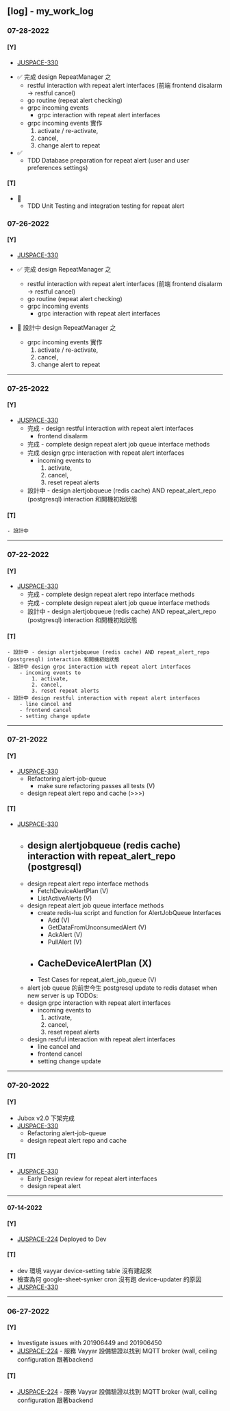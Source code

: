 ## [log] - my_work_log

### 07-28-2022
#### [Y]
* [JUSPACE-330](https://jubo.atlassian.net/browse/JUSPACE-330?atlOrigin=eyJpIjoiYTQxZjA1ZWYwNDk0NDg2MWJhZDQ5NTliMzVlNGIzZDYiLCJwIjoiaiJ9)

- :white_check_mark: 完成 design RepeatManager 之
    - restful interaction with repeat alert interfaces (前端 frontend disalarm -> restful cancel)
    - go routine (repeat alert checking)
    - grpc incoming events
        - grpc interaction with repeat alert interfaces
    - grpc incoming events 實作
        1. activate / re-activate,
        2. cancel,
        3. change alert to repeat
- :white_check_mark:
    - TDD Database preparation for repeat alert (user and user preferences settings)

#### [T]
- :construction:
    - TDD Unit Testing and integration testing for repeat alert



### 07-26-2022
#### [Y]
* [JUSPACE-330](https://jubo.atlassian.net/browse/JUSPACE-330?atlOrigin=eyJpIjoiYTQxZjA1ZWYwNDk0NDg2MWJhZDQ5NTliMzVlNGIzZDYiLCJwIjoiaiJ9)

- :white_check_mark: 完成 design RepeatManager 之
    - restful interaction with repeat alert interfaces (前端 frontend disalarm -> restful cancel)
    - go routine (repeat alert checking)
    - grpc incoming events
        - grpc interaction with repeat alert interfaces

- :construction: 設計中 design RepeatManager 之
    - grpc incoming events 實作
        1. activate / re-activate,
        2. cancel,
        3. change alert to repeat

---
### 07-25-2022
#### [Y]
* [JUSPACE-330](https://jubo.atlassian.net/browse/JUSPACE-330?atlOrigin=eyJpIjoiYTQxZjA1ZWYwNDk0NDg2MWJhZDQ5NTliMzVlNGIzZDYiLCJwIjoiaiJ9)
    - 完成 -  design restful interaction with repeat alert interfaces
        * frontend disalarm
    - 完成 - complete design repeat alert job queue interface methods
    - 完成 design grpc interaction with repeat alert interfaces
        - incoming events to
            1. activate,
            2. cancel,
            3. reset repeat alerts
    - 設計中 - design alertjobqueue (redis cache) AND repeat_alert_repo (postgresql) interaction 和開機初始狀態

#### [T]
    - 設計中


---
### 07-22-2022

#### [Y]
* [JUSPACE-330](https://jubo.atlassian.net/browse/JUSPACE-330?atlOrigin=eyJpIjoiYTQxZjA1ZWYwNDk0NDg2MWJhZDQ5NTliMzVlNGIzZDYiLCJwIjoiaiJ9)
    - 完成 - complete design repeat alert repo interface methods
    - 完成 - complete design repeat alert job queue interface methods
    - 設計中 - design alertjobqueue (redis cache) AND repeat_alert_repo (postgresql) interaction 和開機初始狀態

#### [T]
    - 設計中 - design alertjobqueue (redis cache) AND repeat_alert_repo (postgresql) interaction 和開機初始狀態
    - 設計中 design grpc interaction with repeat alert interfaces
        - incoming events to
            1. activate,
            2. cancel,
            3. reset repeat alerts
    - 設計中 design restful interaction with repeat alert interfaces
        - line cancel and
        - frontend cancel
        - setting change update

---


### 07-21-2022
#### [Y]
* [JUSPACE-330](https://jubo.atlassian.net/browse/JUSPACE-330?atlOrigin=eyJpIjoiYTQxZjA1ZWYwNDk0NDg2MWJhZDQ5NTliMzVlNGIzZDYiLCJwIjoiaiJ9)
    - Refactoring alert-job-queue
        - make sure refactoring passes all tests (V)
    - design repeat alert repo and cache (>>>)
#### [T]
* [JUSPACE-330](https://jubo.atlassian.net/browse/JUSPACE-330?atlOrigin=eyJpIjoiYTQxZjA1ZWYwNDk0NDg2MWJhZDQ5NTliMzVlNGIzZDYiLCJwIjoiaiJ9)
    - design alertjobqueue (redis cache) interaction with repeat_alert_repo (postgresql)
        -
    - design repeat alert repo interface methods
        - FetchDeviceAlertPlan (V)
        - ListActiveAlerts (V)
    - design repeat alert job queue interface methods
        - create redis-lua script and function for AlertJobQueue Interfaces
            - Add (V)
            - GetDataFromUnconsumedAlert (V)
            - AckAlert (V)
            - PullAlert (V)
        - CacheDeviceAlertPlan (X)
            -
        - Test Cases for repeat_alert_job_queue (V)
    - alert job queue 的前世今生 postgresql update to redis dataset when new server is up
    TODOs:
    - design grpc interaction with repeat alert interfaces
        - incoming events to
            1. activate,
            2. cancel,
            3. reset repeat alerts
    - design restful interaction with repeat alert interfaces
        - line cancel and
        - frontend cancel
        - setting change update

---

### 07-20-2022

#### [Y]
* Jubox v2.0 下架完成
* [JUSPACE-330](https://jubo.atlassian.net/browse/JUSPACE-330?atlOrigin=eyJpIjoiYTQxZjA1ZWYwNDk0NDg2MWJhZDQ5NTliMzVlNGIzZDYiLCJwIjoiaiJ9)
    - Refactoring alert-job-queue
    - design repeat alert repo and cache
#### [T]
* [JUSPACE-330](https://jubo.atlassian.net/browse/JUSPACE-330?atlOrigin=eyJpIjoiYTQxZjA1ZWYwNDk0NDg2MWJhZDQ5NTliMzVlNGIzZDYiLCJwIjoiaiJ9)
    - Early Design review for repeat alert interfaces
    - design repeat alert


---
#### 07-14-2022

#### [Y]
* [JUSPACE-224](https://thudercat.atlassian.net/jira/software/c/projects/JUSPACE/boards/21?modal=detail&selectedIssue=JUSPACE-224) Deployed to Dev
#### [T]
* dev 環境 vayyar device-setting table 沒有建起來
* 檢查為何 google-sheet-synker cron 沒有跑 device-updater 的原因
* [JUSPACE-330](https://jubo.atlassian.net/browse/JUSPACE-330?atlOrigin=eyJpIjoiYTQxZjA1ZWYwNDk0NDg2MWJhZDQ5NTliMzVlNGIzZDYiLCJwIjoiaiJ9)


---
### 06-27-2022
#### [Y]
* Investigate issues with 201906449 and 201906450
* [JUSPACE-224](https://thudercat.atlassian.net/jira/software/c/projects/JUSPACE/boards/21?modal=detail&selectedIssue=JUSPACE-224) - 服務 Vayyar 設備驗證以找到 MQTT broker (wall, ceiling configuration 跟著backend

#### [T]
* [JUSPACE-224](https://thudercat.atlassian.net/jira/software/c/projects/JUSPACE/boards/21?modal=detail&selectedIssue=JUSPACE-224) - 服務 Vayyar 設備驗證以找到 MQTT broker (wall, ceiling configuration 跟著backend

